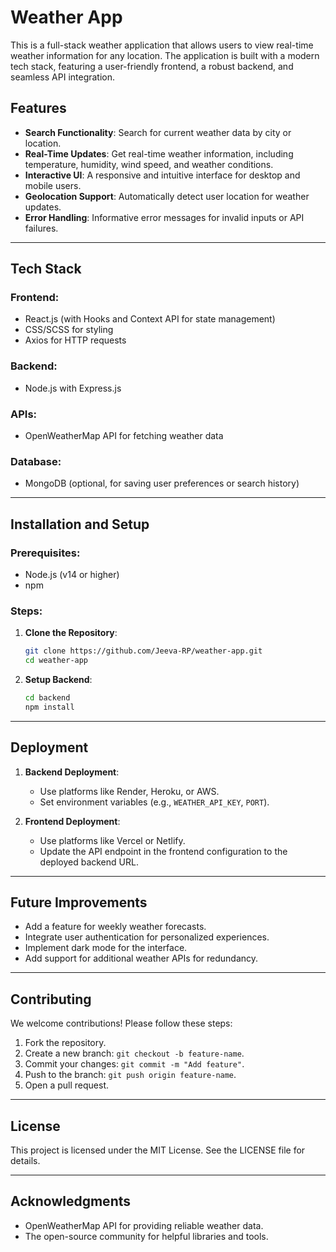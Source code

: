 # Weather App

This is a full-stack weather application that allows users to view real-time weather information for any location. The application is built with a modern tech stack, featuring a user-friendly frontend, a robust backend, and seamless API integration.

## Features

- **Search Functionality**: Search for current weather data by city or location.
- **Real-Time Updates**: Get real-time weather information, including temperature, humidity, wind speed, and weather conditions.
- **Interactive UI**: A responsive and intuitive interface for desktop and mobile users.
- **Geolocation Support**: Automatically detect user location for weather updates.
- **Error Handling**: Informative error messages for invalid inputs or API failures.

---

## Tech Stack

### Frontend:
- React.js (with Hooks and Context API for state management)
- CSS/SCSS for styling
- Axios for HTTP requests

### Backend:
- Node.js with Express.js

### APIs:
- OpenWeatherMap API for fetching weather data

### Database:
- MongoDB (optional, for saving user preferences or search history)

---

## Installation and Setup

### Prerequisites:
- Node.js (v14 or higher)
- npm 

### Steps:
1. **Clone the Repository**:
   ```bash
   git clone https://github.com/Jeeva-RP/weather-app.git
   cd weather-app
   ```
2. **Setup Backend**:
   ```bash
   cd backend
   npm install
   ```
---

## Deployment

1. **Backend Deployment**:
   - Use platforms like Render, Heroku, or AWS.
   - Set environment variables (e.g., `WEATHER_API_KEY`, `PORT`).

2. **Frontend Deployment**:
   - Use platforms like Vercel or Netlify.
   - Update the API endpoint in the frontend configuration to the deployed backend URL.

---

## Future Improvements

- Add a feature for weekly weather forecasts.
- Integrate user authentication for personalized experiences.
- Implement dark mode for the interface.
- Add support for additional weather APIs for redundancy.

---

## Contributing

We welcome contributions! Please follow these steps:
1. Fork the repository.
2. Create a new branch: `git checkout -b feature-name`.
3. Commit your changes: `git commit -m "Add feature"`.
4. Push to the branch: `git push origin feature-name`.
5. Open a pull request.

---

## License

This project is licensed under the MIT License. See the LICENSE file for details.

---

## Acknowledgments

- OpenWeatherMap API for providing reliable weather data.
- The open-source community for helpful libraries and tools.

